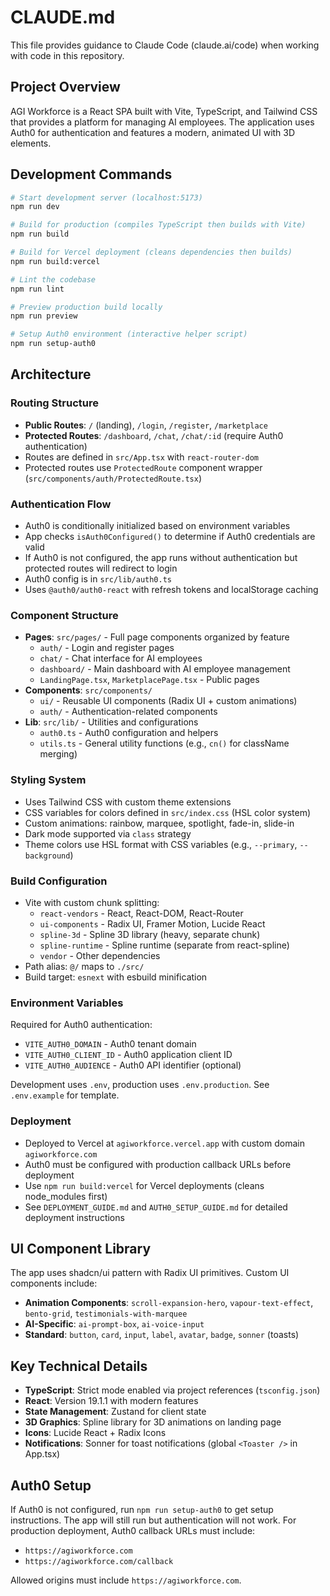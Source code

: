 # CLAUDE.md

This file provides guidance to Claude Code (claude.ai/code) when working with code in this repository.

## Project Overview

AGI Workforce is a React SPA built with Vite, TypeScript, and Tailwind CSS that provides a platform for managing AI employees. The application uses Auth0 for authentication and features a modern, animated UI with 3D elements.

## Development Commands

```bash
# Start development server (localhost:5173)
npm run dev

# Build for production (compiles TypeScript then builds with Vite)
npm run build

# Build for Vercel deployment (cleans dependencies then builds)
npm run build:vercel

# Lint the codebase
npm run lint

# Preview production build locally
npm run preview

# Setup Auth0 environment (interactive helper script)
npm run setup-auth0
```

## Architecture

### Routing Structure
- **Public Routes**: `/` (landing), `/login`, `/register`, `/marketplace`
- **Protected Routes**: `/dashboard`, `/chat`, `/chat/:id` (require Auth0 authentication)
- Routes are defined in `src/App.tsx` with `react-router-dom`
- Protected routes use `ProtectedRoute` component wrapper (`src/components/auth/ProtectedRoute.tsx`)

### Authentication Flow
- Auth0 is conditionally initialized based on environment variables
- App checks `isAuth0Configured()` to determine if Auth0 credentials are valid
- If Auth0 is not configured, the app runs without authentication but protected routes will redirect to login
- Auth0 config is in `src/lib/auth0.ts`
- Uses `@auth0/auth0-react` with refresh tokens and localStorage caching

### Component Structure
- **Pages**: `src/pages/` - Full page components organized by feature
  - `auth/` - Login and register pages
  - `chat/` - Chat interface for AI employees
  - `dashboard/` - Main dashboard with AI employee management
  - `LandingPage.tsx`, `MarketplacePage.tsx` - Public pages
- **Components**: `src/components/`
  - `ui/` - Reusable UI components (Radix UI + custom animations)
  - `auth/` - Authentication-related components
- **Lib**: `src/lib/` - Utilities and configurations
  - `auth0.ts` - Auth0 configuration and helpers
  - `utils.ts` - General utility functions (e.g., `cn()` for className merging)

### Styling System
- Uses Tailwind CSS with custom theme extensions
- CSS variables for colors defined in `src/index.css` (HSL color system)
- Custom animations: rainbow, marquee, spotlight, fade-in, slide-in
- Dark mode supported via `class` strategy
- Theme colors use HSL format with CSS variables (e.g., `--primary`, `--background`)

### Build Configuration
- Vite with custom chunk splitting:
  - `react-vendors` - React, React-DOM, React-Router
  - `ui-components` - Radix UI, Framer Motion, Lucide React
  - `spline-3d` - Spline 3D library (heavy, separate chunk)
  - `spline-runtime` - Spline runtime (separate from react-spline)
  - `vendor` - Other dependencies
- Path alias: `@/` maps to `./src/`
- Build target: `esnext` with esbuild minification

### Environment Variables
Required for Auth0 authentication:
- `VITE_AUTH0_DOMAIN` - Auth0 tenant domain
- `VITE_AUTH0_CLIENT_ID` - Auth0 application client ID
- `VITE_AUTH0_AUDIENCE` - Auth0 API identifier (optional)

Development uses `.env`, production uses `.env.production`. See `.env.example` for template.

### Deployment
- Deployed to Vercel at `agiworkforce.vercel.app` with custom domain `agiworkforce.com`
- Auth0 must be configured with production callback URLs before deployment
- Use `npm run build:vercel` for Vercel deployments (cleans node_modules first)
- See `DEPLOYMENT_GUIDE.md` and `AUTH0_SETUP_GUIDE.md` for detailed deployment instructions

## UI Component Library

The app uses shadcn/ui pattern with Radix UI primitives. Custom UI components include:
- **Animation Components**: `scroll-expansion-hero`, `vapour-text-effect`, `bento-grid`, `testimonials-with-marquee`
- **AI-Specific**: `ai-prompt-box`, `ai-voice-input`
- **Standard**: `button`, `card`, `input`, `label`, `avatar`, `badge`, `sonner` (toasts)

## Key Technical Details

- **TypeScript**: Strict mode enabled via project references (`tsconfig.json`)
- **React**: Version 19.1.1 with modern features
- **State Management**: Zustand for client state
- **3D Graphics**: Spline library for 3D animations on landing page
- **Icons**: Lucide React + Radix Icons
- **Notifications**: Sonner for toast notifications (global `<Toaster />` in App.tsx)

## Auth0 Setup

If Auth0 is not configured, run `npm run setup-auth0` to get setup instructions. The app will still run but authentication will not work. For production deployment, Auth0 callback URLs must include:
- `https://agiworkforce.com`
- `https://agiworkforce.com/callback`

Allowed origins must include `https://agiworkforce.com`.

